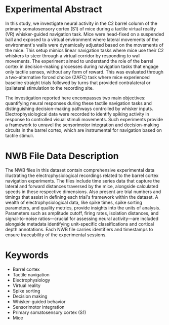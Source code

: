 # Experimental Abstract

In this study, we investigate neural activity in the C2 barrel column of the primary somatosensory cortex (S1) of mice during a tactile virtual reality (VR) whisker-guided navigation task. Mice were head-fixed on a suspended ball and exposed to a virtual environment where lateral movements of the environment's walls were dynamically adjusted based on the movements of the mice. This setup mimics linear navigation tasks where mice use their C2 whiskers to steer through a virtual corridor by responding to wall movements. The experiment aimed to understand the role of the barrel cortex in decision-making processes during navigation tasks that engage only tactile senses, without any form of reward. This was evaluated through a two-alternative forced choice (2AFC) task where mice experienced baseline straight trials followed by turns that provided contralateral or ipsilateral stimulation to the recording site.

The investigation reported here encompasses two main objectives: quantifying neural responses during these tactile navigation tasks and distinguishing decision-making pathways controlled by whisker inputs. Electrophysiological data were recorded to identify spiking activity in response to controlled visual stimuli movements. Such experiments provide a framework to unravel the sensorimotor integration and decision-making circuits in the barrel cortex, which are instrumental for navigation based on tactile stimuli.

# NWB File Data Description

The NWB files in this dataset contain comprehensive experimental data illustrating the electrophysiological recordings related to the barrel cortex navigation experiments. The files include time series data that capture the lateral and forward distances traversed by the mice, alongside calculated speeds in these respective dimensions. Also present are trial numbers and timings that assist in defining each trial's framework within the dataset. A wealth of electrophysiological data, like spike times, spike sorting parameters, and quality metrics, provide insights into the units of analysis. Parameters such as amplitude cutoff, firing rates, isolation distances, and signal-to-noise ratios—crucial for assessing neural activity—are included alongside metadata identifying unit-specific classifications and cortical depth annotations. Each NWB file carries identifiers and timestamps to ensure traceability of the experimental sessions.

# Keywords

- Barrel cortex
- Tactile navigation
- Electrophysiology
- Virtual reality
- Spike sorting
- Decision making
- Whisker-guided behavior
- Sensorimotor integration
- Primary somatosensory cortex (S1)
- Mice